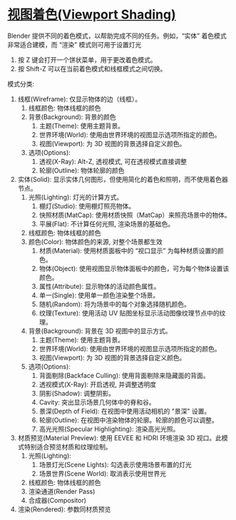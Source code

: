 # [视图着色(Viewport Shading)](https://docs.blender.org/manual/zh-hans/dev/editors/3dview/display/shading.html)

Blender 提供不同的着色模式，以帮助完成不同的任务。例如，“实体” 着色模式非常适合建模，而 “渲染” 模式则可用于设置灯光

1. 按 Z 键会打开一个饼状菜单，用于更改着色模式。
2. 按 Shift-Z 可以在当前着色模式和线框模式之间切换。

模式分类: 

1. 线框(Wireframe): 仅显示物体的边（线框）。
    1. 线框颜色: 物体线框的颜色
    2. 背景(Background): 背景的颜色
        1. 主题(Theme): 使用主题背景。
        2. 世界环境(World): 使用由世界环境的视图显示选项所指定的颜色。
        3. 视图(Viewport): 为 3D 视图的背景选择自定义颜色。
    3. 选项(Options): 
        1. 透视(X-Ray): Alt-Z, 透视模式, 可在透视模式直接调整
        2. 轮廓(Outline): 物体轮廓的颜色
2. 实体(Solid): 显示实体几何图形，但使用简化的着色和照明，而不使用着色器节点。
    1. 光照(Lighting): 灯光的计算方式。
        1. 棚灯(Studio): 使用棚灯照亮物体。
        2. 快照材质(MatCap): 使用材质快照（MatCap）来照亮场景中的物体。
        3. 平展(Flat): 不计算任何光照, 渲染场景的基础色。
    2. 线框颜色: 物体线框的颜色
    3. 颜色(Color): 物体颜色的来源, 对整个场景都生效
        1. 材质(Material): 使用材质面板中的 “视口显示” 为每种材质设置的颜色。
        2. 物体(Object): 使用视图显示物体面板中的颜色，可为每个物体设置该颜色。
        3. 属性(Attribute): 显示物体的活动颜色属性。
        4. 单一(Single): 使用单一颜色渲染整个场景。
        5. 随机(Random): 将为场景中的每个对象选择随机颜色。
        6. 纹理(Texture): 使用活动 UV 贴图坐标显示活动图像纹理节点中的纹理。
    4. 背景(Background): 背景在 3D 视图中的显示方式。
        1. 主题(Theme): 使用主题背景。
        2. 世界环境(World): 使用由世界环境的视图显示选项所指定的颜色。
        3. 视图(Viewport): 为 3D 视图的背景选择自定义颜色。
    5. 选项(Options):
        1. 背面剔除(Backface Culling): 使用背面剔除来隐藏面的背面。
        2. 透视模式(X-Ray): 开启透视, 并调整透明度
        3. 阴影(Shadow): 调整阴影。
        4. Cavity: 突出显示场景几何体中的脊和谷。
        5. 景深(Depth of Field): 在视图中使用活动相机的 "景深" 设置。
        6. 轮廓(Outline): 在视图中渲染物体的轮廓。轮廓的颜色可以调整。
        7. 高光光照(Specular Highlighting): 渲染高光光照。
3. 材质预览(Material Preview): 使用 EEVEE 和 HDRI 环境渲染 3D 视口。此模式特别适合预览材质和纹理绘制。
    1. 光照(Lighting):
        1. 场景灯光(Scene Lights): 勾选表示使用场景布置的灯光
        2. 场景世界(Scene World): 取消表示使用世界光
    1. 线框颜色: 物体线框的颜色
    2. 渲染通道(Render Pass)
    3. 合成器(Compositor)
4. 渲染(Rendered): 参数同材质预览

